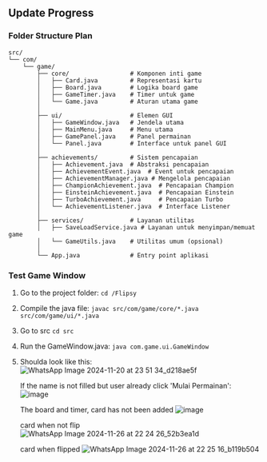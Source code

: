 ## Update Progress
### Folder Structure Plan
```
src/
└── com/
    └── game/
        ├── core/                 # Komponen inti game
        │   ├── Card.java         # Representasi kartu
        │   ├── Board.java        # Logika board game
        │   ├── GameTimer.java    # Timer untuk game
        │   └── Game.java         # Aturan utama game
        │
        ├── ui/                   # Elemen GUI
        │   ├── GameWindow.java   # Jendela utama
        │   ├── MainMenu.java     # Menu utama
        │   ├── GamePanel.java    # Panel permainan
        │   └── Panel.java        # Interface untuk panel GUI
        │
        ├── achievements/         # Sistem pencapaian
        │   ├── Achievement.java  # Abstraksi pencapaian
        │   ├── AchievementEvent.java  # Event untuk pencapaian
        │   ├── AchievementManager.java # Mengelola pencapaian
        │   ├── ChampionAchievement.java  # Pencapaian Champion
        │   ├── EinsteinAchievement.java  # Pencapaian Einstein
        │   ├── TurboAchievement.java     # Pencapaian Turbo
        │   └── AchievementListener.java  # Interface Listener
        │
        ├── services/             # Layanan utilitas
        │   ├── SaveLoadService.java # Layanan untuk menyimpan/memuat game
        │   └── GameUtils.java    # Utilitas umum (opsional)
        │
        └── App.java              # Entry point aplikasi

```


### Test Game Window
1. Go to the project folder: `cd /Flipsy`
2. Compile the java file: `javac src/com/game/core/*.java src/com/game/ui/*.java`
3. Go to src `cd src`
4. Run the GameWindow.java:  `java com.game.ui.GameWindow`
5. Shoulda look like this:
   ![WhatsApp Image 2024-11-20 at 23 51 34_d218ae5f](https://github.com/user-attachments/assets/02201457-8010-4069-9261-0ffda2f36dd3)

   If the name is not filled but user already click 'Mulai Permainan':
   ![image](https://github.com/user-attachments/assets/81400cda-2688-4941-ad20-8afd89fac385)

   The board and timer, card has not been added
   ![image](https://github.com/user-attachments/assets/2f7faf37-cb4c-45de-b907-cb0ca7170857)

   card when not flip
   ![WhatsApp Image 2024-11-26 at 22 24 26_52b3ea1d](https://github.com/user-attachments/assets/6e73c2c1-228e-4455-b394-be513403400b)


   card when flipped
   ![WhatsApp Image 2024-11-26 at 22 25 16_b119b504](https://github.com/user-attachments/assets/211d2893-2317-46b2-9559-9265b6c5ee88)








